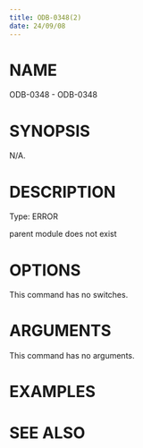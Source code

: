 ```yaml
---
title: ODB-0348(2)
date: 24/09/08
---
```


# NAME

ODB-0348 - ODB-0348

# SYNOPSIS

N/A.

# DESCRIPTION

Type: ERROR

parent module does not exist

# OPTIONS

This command has no switches.

# ARGUMENTS

This command has no arguments.

# EXAMPLES

# SEE ALSO
